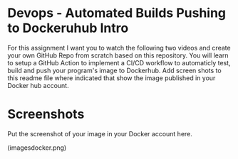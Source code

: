 # Devops - Automated Builds Pushing to Dockeruhub Intro
For this assignment I want you to watch the following two videos and create your own GitHub Repo from scratch based on this repository. You will learn to setup a GitHub Action to implement a CI/CD workflow to automaticly test, build and push your program's image to Dockerhub. Add screen shots to this readme file where indicated that show the image published in your Docker hub account.

# Screenshots
Put the screenshot of your image in your Docker account here.

(imagesdocker.png)
